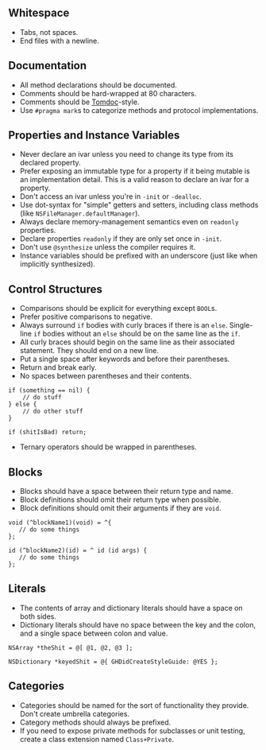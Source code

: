 ## Whitespace

 * Tabs, not spaces.
 * End files with a newline.

## Documentation

 * All method declarations should be documented.
 * Comments should be hard-wrapped at 80 characters.
 * Comments should be [Tomdoc](http://tomdoc.org/)-style.
 * Use `#pragma mark`s to categorize methods and protocol implementations.

## Properties and Instance Variables

 * Never declare an ivar unless you need to change its type from its declared property.
 * Prefer exposing an immutable type for a property if it being mutable is an implementation detail. This is a valid reason to declare an ivar for a property.
 * Don't access an ivar unless you're in `-init` or `-dealloc`.
 * Use dot-syntax for "simple" getters and setters, including class methods (like `NSFileManager.defaultManager`).
 * Always declare memory-management semantics even on `readonly` properties.
 * Declare properties `readonly` if they are only set once in `-init`.
 * Don't use `@synthesize` unless the compiler requires it.
 * Instance variables should be prefixed with an underscore (just like when implicitly synthesized).

## Control Structures

 * Comparisons should be explicit for everything except `BOOL`s.
 * Prefer positive comparisons to negative.
 * Always surround `if` bodies with curly braces if there is an `else`. Single-line `if` bodies without an `else` should be on the same line as the `if`. 
 * All curly braces should begin on the same line as their associated statement. They should end on a new line.
 * Put a single space after keywords and before their parentheses.
 * Return and break early.
 * No spaces between parentheses and their contents.

```objc
if (something == nil) {
	// do stuff
} else {
	// do other stuff
}

if (shitIsBad) return;
```

* Ternary operators should be wrapped in parentheses.

## Blocks

 * Blocks should have a space between their return type and name.
 * Block definitions should omit their return type when possible.
 * Block definitions should omit their arguments if they are `void`.

```objc
void (^blockName1)(void) = ^{
   // do some things
};

id (^blockName2)(id) = ^ id (id args) {
   // do some things
};
```

## Literals

 * The contents of array and dictionary literals should have a space on both sides.
 * Dictionary literals should have no space between the key and the colon, and a single space between colon and value.

``` objc
NSArray *theShit = @[ @1, @2, @3 ];

NSDictionary *keyedShit = @{ GHDidCreateStyleGuide: @YES };
```

## Categories

 * Categories should be named for the sort of functionality they provide. Don't create umbrella categories.
 * Category methods should always be prefixed.
 * If you need to expose private methods for subclasses or unit testing, create a class extension named `Class+Private`.
